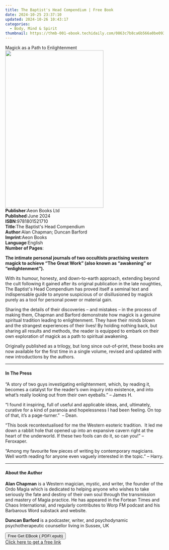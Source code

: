 ```yaml
---
title: The Baptist's Head Compendium | Free Book
date: 2024-10-25 23:37:10
updated: 2024-10-26 10:43:17
categories:
  - Body, Mind & Spirit
thumbnail: https://thmb-001-ebook.techidaily.com/0863c7b8ca6b566a0be093928372b98544ec97c7bb4d924b277720aab1be91ea.jpg
---
```

<main id="book-container">
  <div class="flex flex-col">
    <div class="book-brief flex-1 py-6 px-4 sm:p-6 md:py-10 md:px-8">
      <!-- brief-->
      <div class="book-brief-main">Magick as a Path to Enlightenment</div>
    </div>
    <div
      class="book-meta-info flex-1 grid gap-4 col-start-1 col-end-3 row-start-1 sm:mb-6 sm:grid-cols-4 lg:gap-6 lg:col-start-2 lg:row-end-6 lg:row-span-6 lg:mb-0"
    >
      <div
        class="book-meta-info-left place-content-center mt-4 p-4 text-sm leading-6 col-start-2 col-span-2 dark:text-slate-400"
      >
        <img
          class="w-full h-500 object-cover rounded-lg sm:h-255 sm:col-span-2 lg:col-span-full"
          src="https://img-001-ebook.techidaily.com/f3abd683d2129b0f19586058de0b85ac39d4e153546b286f67468400ed98326e.jpg"
          alt=""
          width="312"
          height="500"
        />
      </div>
      <div
        class="book-meta-info-right mt-2 col-start-1 row-start-2 col-span-3 self-center"
      >
        <!-- meta data  -->
        <div class="flex flex-col px-4 md:px-8">
          <div class="flex-1">
            <strong>Publisher</strong>:<span class="px-2">Aeon Books Ltd</span>
          </div>
          <div class="flex-1">
            <strong>Published</strong>:<span class="px-2">June 2024</span>
          </div>
          <div class="flex-1">
            <strong>ISBN</strong>:<span class="px-2">9781801521710</span>
          </div>
          <div class="flex-1">
            <strong>Title</strong>:<span class="px-2"
              >The Baptist&#39;s Head Compendium</span
            >
          </div>
          <div class="flex-1">
            <strong>Author</strong>:<span class="px-2"
              >Alan Chapman; Duncan Barford</span
            >
          </div>
          <div class="flex-1">
            <strong>Imprint</strong>:<span class="px-2">Aeon Books</span>
          </div>
          <div class="flex-1">
            <strong>Language</strong>:<span class="px-2">English</span>
          </div>
          <div class="flex-1">
            <strong>Number of Pages</strong>:<span class="px-2"></span>
          </div>
        </div>
      </div>
    </div>
    <div class="book-description flex-1 py-6 px-4 sm:p-6 md:py-10 md:px-8">
      <div class="book-description-main">
        <div accordion-content="" id="description">
          <p style="font-weight: 400">
            <strong>The</strong
            ><strong
              >&nbsp;intimate personal journals of two occultists practising
              western magick to achieve “The Great Work” (also known as
              “awakening” or “enlightenment”).</strong
            >
          </p>
          <p style="font-weight: 400">
            With its humour, honesty, and down-to-earth approach, extending
            beyond the cult following it gained after its original publication
            in the late noughties, The Baptist's Head Compendium&nbsp;has proved
            itself a seminal text and indispensable guide to anyone suspicious
            of or disillusioned by magick purely as a tool for personal power or
            material gain.
          </p>
          <p style="font-weight: 400">
            Sharing the details of their discoveries – and mistakes – in the
            process of making them, Chapman and Barford demonstrate how magick
            is a genuine spiritual tradition leading to enlightenment. They have
            their minds blown and the strangest experiences of their lives! By
            holding nothing back, but sharing all results and methods, the
            reader is equipped to embark on their own exploration of magick as a
            path to spiritual awakening.
          </p>
          <p style="font-weight: 400">
            Originally published as a trilogy, but long since out-of-print,
            these books are now available for the first time in a single volume,
            revised and updated with new introductions by the authors.
          </p>
        </div>
        <div class="accordion-fader"></div>
      </div>
    </div>
    <div class="book-excerpts flex-1 py-6 px-4 sm:p-6 md:py-10 md:px-8">
      <!-- excerpts-->
      <div class="book-excerpts-main">
        <hr />
        <h4 class="placeholder placeholder-heading">
          <span>In The Press</span>
        </h4>
        <p></p>
        <p>
          “A story of two guys investigating enlightenment, which, by reading
          it, becomes a catalyst for the reader’s own inquiry into existence,
          and into what’s really looking out from their own eyeballs.” – James
          H.
        </p>
        <p>
          “I found it inspiring, full of useful and applicable ideas, and,
          ultimately, curative for a kind of paranoia and hopelessness I had
          been feeling. On top of that, it’s a page-turner.” &nbsp;– Dean.
        </p>
        <p>
          “This book recontextualised for me the Western esoteric
          tradition.&nbsp; It led me down a rabbit hole that opened up into an
          expansive cavern right at the heart of the underworld. If these two
          fools can do it, so can you!” – Feroxaper.
        </p>
        <p>
          “Among my favourite few pieces of writing by contemporary magicians.
          Well worth reading for anyone even vaguely interested in the topic.” –
          Harry.
        </p>
        <p></p>
      </div>
    </div>
    <div class="book-about-author flex-1 py-6 px-4 sm:p-6 md:py-10 md:px-8">
      <!-- about author-->
      <div class="book-main-author-main">
        <hr />
        <h4 class="placeholder placeholder-heading">
          <span>About the Author</span>
        </h4>
        <p></p>
        <p>
          <strong>Alan Chapman</strong> is a Western magician, mystic, and
          writer, the founder of the Ordo Magia which is dedicated to helping
          anyone who wishes to take seriously the fate and destiny of their own
          soul through the transmission and mastery of Magia practice. He has
          appeared in the Fortean Times and Chaos International, and regularly
          contributes to Worp FM podcast and his Barbarous Word substack and
          website.
        </p>
        <p>
          <strong>Duncan Barford</strong>&nbsp;is a podcaster, writer, and
          psychodynamic psychotherapeutic counsellor living in Sussex, UK
        </p>
        <p></p>
      </div>
    </div>
    <div class="book-free-get flex-1 py-6 px-4 sm:p-6 md:py-10 md:px-8">
      <button
        id="btn-free-get"
        class="bg-blue-500 hover:bg-blue-700 text-white font-bold py-2 px-4 rounded"
      >
        Free Get EBook (.PDF/.epub)
      </button>
      <div id="countdown-display" class="px-2 text-lg mt-2"></div>
      <a
        id="free-link"
        class="hidden bg-blue-500 hover:bg-blue-700 text-white font-bold py-2 px-4 rounded"
        href="https://www.ebooks.com/en-us/book/211382655/the-baptist-s-head-compendium/alan-chapman/"
        target="_blank"
        >Click here to get a free link</a
      >
    </div>
    <script>
      let countdownTime = 0;
      let countdownInterval = null;
      document
        .getElementById('btn-free-get')
        .addEventListener('click', startCountdown);
      function startCountdown() {
        countdownTime = new Date().getTime() + 60000 * 3;
        countdownInterval = setInterval(updateCountdown, 1000);
        document.getElementById('btn-free-get').disabled = true;
        document
          .getElementById('btn-free-get')
          .classList.add('bg-gray-500', 'cursor-not-allowed');
      }
      function updateCountdown() {
        let currentTime = new Date().getTime();
        let timeLeft = countdownTime - currentTime;
        let secondsLeft = Math.floor(timeLeft / 1000);
        document.getElementById('countdown-display').innerHTML =
          `Remaining time: ${secondsLeft} seconds.`;
        if (secondsLeft <= 0) {
          clearInterval(countdownInterval);
          document.getElementById('btn-free-get').classList.add('hidden');
          document.getElementById('free-link').classList.remove('hidden');
          document.getElementById('countdown-display').innerHTML = '';
        }
      }
    </script>
  </div>
</main>
